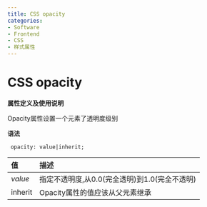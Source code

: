 ```yaml
---
title: CSS opacity
categories:
- Software
- Frontend
- CSS
- 样式属性
---
```

# CSS opacity

**属性定义及使用说明**

Opacity属性设置一个元素了透明度级别

**语法**

```
 opacity: value|inherit;
```

| 值      | 描述                                               |
| :------ | :------------------------------------------------- |
| *value* | 指定不透明度,从0.0(完全透明)到1.0(完全不透明) |
| inherit | Opacity属性的值应该从父元素继承                    |